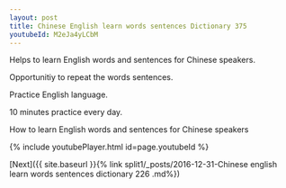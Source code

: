 ```yaml
---
layout: post
title: Chinese English learn words sentences Dictionary 375 
youtubeId: M2eJa4yLCbM
---
```

 
 
Helps to learn English words and sentences for Chinese speakers.

Opportunitiy to repeat the words sentences. 

Practice English language. 
 
10 minutes practice every day. 
 
How to learn English words and sentences for Chinese speakers 
 
{% include youtubePlayer.html id=page.youtubeId %}
 
 
[Next]({{ site.baseurl }}{% link  split1/_posts/2016-12-31-Chinese english learn words sentences dictionary 226 .md%})
 
